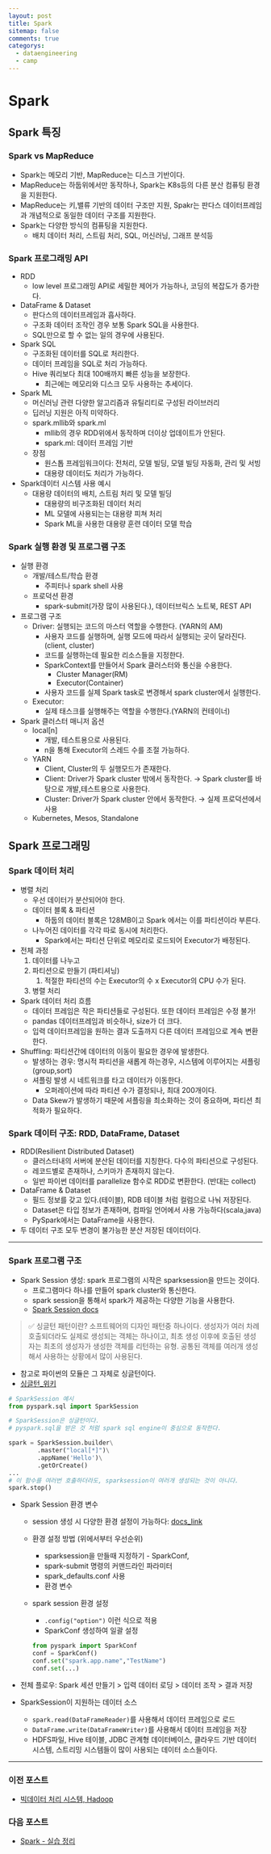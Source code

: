 ```yaml
---
layout: post
title: Spark
sitemap: false
comments: true
categorys:
  - dataengineering
  - camp
---
```


# Spark

## Spark 특징

### Spark vs MapReduce

- Spark는 메모리 기반, MapReduce는 디스크 기반이다.
- MapReduce는 하둡위에서만 동작하나, Spark는 K8s등의 다른 분산 컴퓨팅 환경을 지원한다.
- MapReduce는 키,밸류 기반의 데이터 구조만 지원, Spakr는 판다스 데이터프레임과 개념적으로 동일한 데이터 구조를 지원한다.
- Spark는 다양한 방식의 컴퓨팅을 지원한다.
    - 배치 데이터 처리, 스트림 처리, SQL, 머신러닝, 그래프 분석등

### Spark 프로그래밍 API

- RDD
    - low level 프로그래밍 API로 세밀한 제어가 가능하나, 코딩의 복잡도가 증가한다.
- DataFrame & Dataset
    - 판다스의 데이터프레임과 흡사하다.
    - 구조화 데이터 조작인 경우 보통 Spark SQL을 사용한다.
    - SQL만으로 할 수 없는 일의 경우에 사용된다.
- Spark SQL
    - 구조화된 데이터를 SQL로 처리한다.
    - 데이터 프레임을 SQL로 처리 가능하다.
    - Hive 쿼리보다 최대 100배까지 빠른 성능을 보장한다.
        - 최근에는 메모리와 디스크 모두 사용하는 추세이다.
- Spark ML
    - 머신러닝 관련 다양한 알고리즘과 유틸리티로 구성된 라이브러리
    - 딥러닝 지원은 아직 미약하다.
    - spark.mllib와 spark.ml
        - mllib의 경우 RDD위에서 동작하며 더이상 업데이트가 안된다.
        - spark.ml: 데이터 프레임 기반
    - 장점
        - 원스톱 프레임워크이다: 전처리, 모델 빌딩, 모델 빌딩 자동화, 관리 및 서빙
        - 대용량 데이터도 처리가 가능하다.
- Spark데이터 시스템 사용 예시
    - 대용량 데이터의 배치, 스트림 처리 및 모델 빌딩
        - 대용량의 비구조화된 데이터 처리
        - ML 모델에 사용되는는 대용량 피쳐 처리
        - Spark ML을 사용한 대용량 훈련 데이터 모델 학습

### Spark 실행 환경 및 프로그램 구조

- 실행 환경
    - 개발/테스트/학습 환경
        - 주피터나 spark shell 사용
    - 프로덕션 환경
        - spark-submit(가장 많이 사용된다.), 데이터브릭스 노트북, REST API
- 프로그램 구조
    - Driver: 실행되는 코드의 마스터 역할을 수행한다. (YARN의 AM)
        - 사용자 코드를 실행하며, 실행 모드에 따라서 실행되는 곳이 달라진다.(client, cluster)
        - 코드를 실행하는데 필요한 리소스들을 지정한다.
        - SparkContext를 만들어서 Spark 클러스터와 통신을 수용한다.
            - Cluster Manager(RM)
            - Executor(Container)
        - 사용자 코드를 실제 Spark task로 변경해서 spark cluster에서 실행한다.
    - Executor:
        - 실제 태스크를 실행해주는 역할을 수행한다.(YARN의 컨테이너)
- Spark 클러스터 매니저 옵션
    - local[n]
        - 개발, 테스트용으로 사용된다.
        - n을 통해 Executor의 스레드 수를 조절 가능하다.
    - YARN
        - Client, Cluster의 두 실행모드가 존재한다.
        - Client: Driver가 Spark cluster 밖에서 동작한다. → Spark cluster를 바탕으로 개발,테스트용으로 사용한다.
        - Cluster: Driver가 Spark cluster 안에서 동작한다. → 실제 프로덕션에서 사용
    - Kubernetes, Mesos, Standalone


## Spark 프로그래밍

### Spark 데이터 처리

- 병렬 처리
    - 우선 데이터가 분산되어야 한다.
    - 데이터 블록 & 파티션
        - 하둡의 데이터 블록은 128MB이고 Spark 에서는 이를 파티션이라 부른다.
    - 나누어진 데이터를 각각 따로 동시에 처리한다.
        - Spark에서는 파티션 단위로 메모리로 로드되어 Executor가 배정된다.
- 전체 과정
    1. 데이터를 나누고
    2. 파티션으로 만들기 (파티셔닝)
        1. 적절한 파티션의 수는 Executor의 수 x Executor의 CPU 수가 된다.
    3. 병렬 처리
- Spark 데이터 처리 흐름
    - 데이터 프레임은 작은 파티션들로 구성된다. 또한 데이터 프레임은 수정 불가!
    - pandas 데이터프레임과 비슷하나, size가 더 크다.
    - 입력 데이터프레임을 원하는 결과 도출까지 다른 데이터 프레임으로 계속 변환한다.
- Shuffling: 파티션간에 데이터의 이동이 필요한 경우에 발생한다.
    - 발생하는 경우: 명시적 파티션을 새롭게 하는경우, 시스템에 이루어지는 셔플링(group,sort)
    - 셔플링 발생 시 네트워크를 타고 데이터가 이동한다.
        - 오퍼레이션에 따라 파티션 수가 결정되나, 최대 200개이다.
    - Data Skew가 발생하기 때문에 셔플링을 최소화하는 것이 중요하며, 파티션 최적화가 필요하다.

### Spark 데이터 구조: RDD, DataFrame, Dataset

- RDD(Resilient Distributed Dataset)
    - 클러스터내의 서버에 분산된 데이터를 지칭한다. 다수의 파티션으로 구성된다.
    - 레코드별로 존재하나, 스키마가 존재하지 않는다.
    - 일반 파이썬 데이터를 parallelize 함수로 RDD로 변환한다. (반대는 collect)
- DataFrame & Dataset
    - 필드 정보를 갖고 있다.(테이블), RDB 테이블 처럼 컬럼으로 나눠 저장된다.
    - Dataset은 타입 정보가 존재하며, 컴파일 언어에서 사용 가능하다(scala,java)
    - PySpark에서는 DataFrame을 사용한다.
- 두 데이터 구조 모두 변경이 불가능한 분산 저장된 데이터이다.

---

### Spark 프로그램 구조

- Spark Session 생성: spark 프로그램의 시작은 sparksession을 만드는 것이다.
    - 프로그램마다 하나를 만들어 spark cluster와 통신한다.
    - spark session을 통해서 spark가 제공하는 다양한 기능을 사용한다.
    - [Spark Session docs](https://spark.apache.org/docs/3.1.1/api/python/reference/api/pyspark.sql.SparkSession.html)

> ✅ 싱글턴 패턴이란?
소프트웨어의 디자인 패턴중 하나이다. 생성자가 여러 차례 호출되더라도 실제로 생성되는 객체는 하나이고, 최초 생성 이후에 호출된 생성자는 최초의 생성자가 생성한 객체를 리턴하는 유형. 공통된 객체를 여러개 생성해서 사용하는 상황에서 많이 사용된다.
- 참고로 파이썬의 모듈은 그 자체로 싱글턴이다.
- [싱글턴_위키](https://ko.wikipedia.org/wiki/%EC%8B%B1%EA%B8%80%ED%84%B4_%ED%8C%A8%ED%84%B4)
> 

```python
# SparkSession 예시
from pyspark.sql import SparkSession

# SparkSession은 싱글턴이다.
# pyspark.sql을 받은 것 처럼 spark sql engine이 중심으로 동작한다.

spark = SparkSession.builder\
		.master("local[*]")\
		.appName('Hello')\
		.getOrCreate()
...
# 이 함수를 여러번 호출하더라도, sparksession이 여러개 생성되는 것이 아니다.
spark.stop()

```

- Spark Session 환경 변수
    - session 생성 시 다양한 환경 설정이 가능하다: [docs_link](https://spark.apache.org/docs/latest/configuration.html#application-properties)
    - 환경 설정 방법 (위에서부터 우선순위)
        - sparksession을 만들때 지정하기 - SparkConf,
        - spark-submit 명령의 커맨드라인 파라미터
        - spark_defaults.conf 사용
        - 환경 변수
    - spark session 환경 설정
        - `.config("option")` 이런 식으로 적용
        - SparkConf 생성하여 일괄 설정
        
        ```python
        from pyspark import SparkConf
        conf = SparkConf()
        conf.set("spark.app.name","TestName")
        conf.set(...)
        ```
        
- 전체 플로우: Spark 세션 만들기 > 입력 데이터 로딩 > 데이터 조작 > 결과 저장
- SparkSession이 지원하는 데이터 소스
    - `spark.read(DataFrameReader)`를 사용해서 데이터 프레임으로 로드
    - `DataFrame.write(DataFrameWriter)`를 사용해서 데이터 프레임을 저장
    - HDFS파일, Hive 테이블, JDBC 관계형 데이터베이스, 클라우드 기반 데이터 시스템, 스트리밍 시스템들이 많이 사용되는 데이터 소스들이다.

---
### 이전 포스트
- [빅데이터 처리 시스템, Hadoop](https://poriz.github.io/dataengineering/camp/2024-01-16-dataengineering-camp-Spark_1/)

### 다음 포스트
- [Spark - 실습 정리](https://poriz.github.io/dataengineering/camp/2024-01-17-dataengineering-camp-Spark_3/)



